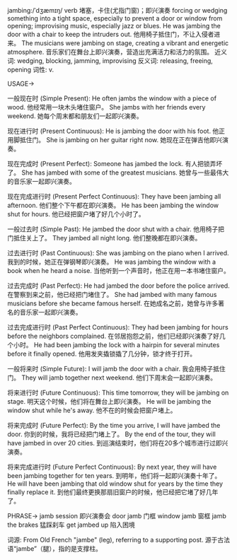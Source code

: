 jambing:/ˈdʒæmɪŋ/
verb
堵塞，卡住(尤指门窗)；即兴演奏
forcing or wedging something into a tight space, especially to prevent a door or window from opening; improvising music, especially jazz or blues.
He was jambing the door with a chair to keep the intruders out. 他用椅子抵住门，不让入侵者进来。
The musicians were jambing on stage, creating a vibrant and energetic atmosphere.  音乐家们在舞台上即兴演奏，营造出充满活力和活力的氛围。
近义词: wedging, blocking, jamming, improvising
反义词: releasing, freeing, opening
词性: v.


USAGE->

一般现在时 (Simple Present):
He often jambs the window with a piece of wood. 他经常用一块木头堵住窗户。
She jambs with her friends every weekend. 她每个周末都和朋友们一起即兴演奏。

现在进行时 (Present Continuous):
He is jambing the door with his foot. 他正用脚抵住门。
She is jambing on her guitar right now. 她现在正在弹吉他即兴演奏。

现在完成时 (Present Perfect):
Someone has jambed the lock. 有人把锁弄坏了。
She has jambed with some of the greatest musicians. 她曾与一些最伟大的音乐家一起即兴演奏。

现在完成进行时 (Present Perfect Continuous):
They have been jambing all afternoon. 他们整个下午都在即兴演奏。
He has been jambing the window shut for hours. 他已经把窗户堵了好几个小时了。

一般过去时 (Simple Past):
He jambed the door shut with a chair. 他用椅子把门抵住关上了。
They jambed all night long. 他们整晚都在即兴演奏。

过去进行时 (Past Continuous):
She was jambing on the piano when I arrived. 我到的时候，她正在弹钢琴即兴演奏。
He was jambing the window with a book when he heard a noise. 当他听到一个声音时，他正在用一本书堵住窗户。

过去完成时 (Past Perfect):
He had jambed the door before the police arrived. 在警察到来之前，他已经把门堵住了。
She had jambed with many famous musicians before she became famous herself. 在她成名之前，她曾与许多著名的音乐家一起即兴演奏。

过去完成进行时 (Past Perfect Continuous):
They had been jambing for hours before the neighbors complained. 在邻居抱怨之前，他们已经即兴演奏了好几个小时。
He had been jambing the lock with a hairpin for several minutes before it finally opened. 他用发夹撬锁撬了几分钟，锁才终于打开。


一般将来时 (Simple Future):
I will jamb the door with a chair. 我会用椅子抵住门。
They will jamb together next weekend.  他们下周末会一起即兴演奏。

将来进行时 (Future Continuous):
This time tomorrow, they will be jambing on stage. 明天这个时候，他们将在舞台上即兴演奏。
He will be jambing the window shut while he's away. 他不在的时候会把窗户堵上。

将来完成时 (Future Perfect):
By the time you arrive, I will have jambed the door. 你到的时候，我将已经把门堵上了。
By the end of the tour, they will have jambed in over 20 cities. 到巡演结束时，他们将在20多个城市进行过即兴演奏。

将来完成进行时 (Future Perfect Continuous):
By next year, they will have been jambing together for ten years. 到明年，他们将一起即兴演奏十年了。
He will have been jambing that old window shut for years by the time they finally replace it. 到他们最终更换那扇旧窗户的时候，他已经把它堵了好几年了。


PHRASE->
jamb session  即兴演奏会
door jamb 门框
window jamb 窗框
jamb the brakes 猛踩刹车
get jambed up  陷入困境


词源:  From Old French "jambe" (leg), referring to a supporting post.  源于古法语“jambe”（腿），指的是支撑柱。
